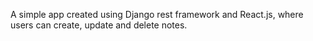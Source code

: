 A simple app created using Django rest framework and React.js, where users can create, update and delete notes.